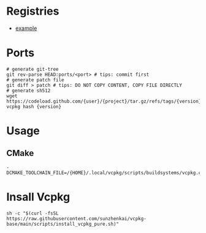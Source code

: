 # Registries
- [example](https://github.com/northwindtraders/vcpkg-registry)

# Ports
```shell
# generate git-tree
git rev-parse HEAD:ports/<port> # tips: commit first
# generate patch file
git diff > patch # tips: DO NOT COPY CONTENT, COPY FILE DIRECTLY
# generate sh512
wget https://codeload.github.com/{user}/{project}/tar.gz/refs/tags/{version}
vcpkg hash {version}
```

# Usage
## CMake
```
-DCMAKE_TOOLCHAIN_FILE=/{HOME}/.local/vcpkg/scripts/buildsystems/vcpkg.cmake
```

# Insall Vcpkg
```shell
sh -c "$(curl -fsSL https://raw.githubusercontent.com/sunzhenkai/vcpkg-base/main/scripts/install_vcpkg_pure.sh)"
```